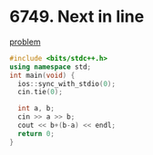 # 6749. Next in line

[problem](https://www.acmicpc.net/problem/6749)

```cpp
#include <bits/stdc++.h> 
using namespace std;
int main(void) {
  ios::sync_with_stdio(0);
  cin.tie(0);

  int a, b;
  cin >> a >> b;
  cout << b+(b-a) << endl;
  return 0;
}
```
